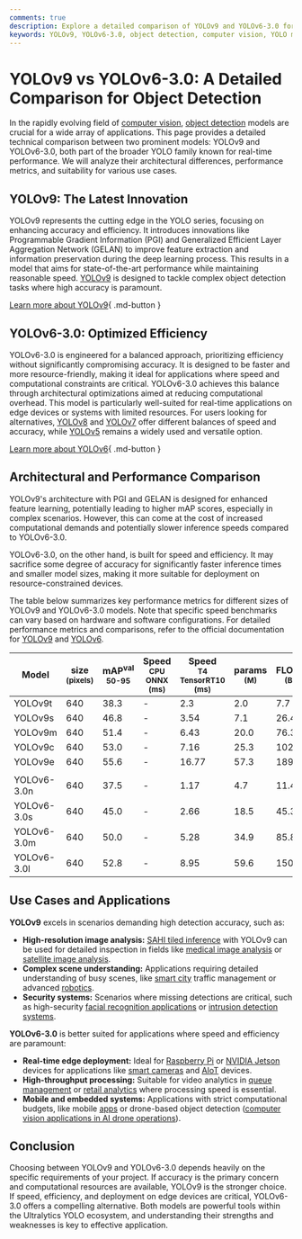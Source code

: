 ```yaml
---
comments: true
description: Explore a detailed comparison of YOLOv9 and YOLOv6-3.0 for object detection. Compare architecture, metrics, and use cases for optimized performance.
keywords: YOLOv9, YOLOv6-3.0, object detection, computer vision, YOLO models, comparison, accuracy vs speed, AI models, machine learning, Ultralytics
---
```


# YOLOv9 vs YOLOv6-3.0: A Detailed Comparison for Object Detection

<script async src="https://cdn.jsdelivr.net/npm/chart.js@3.9.1/dist/chart.min.js"></script>
<script defer src="../../javascript/benchmark.js"></script>

<canvas id="modelComparisonChart" width="1024" height="400" active-models='["YOLOv9", "YOLOv6-3.0"]'></canvas>

In the rapidly evolving field of [computer vision](https://www.ultralytics.com/glossary/computer-vision-cv), [object detection](https://www.ultralytics.com/glossary/object-detection) models are crucial for a wide array of applications. This page provides a detailed technical comparison between two prominent models: YOLOv9 and YOLOv6-3.0, both part of the broader YOLO family known for real-time performance. We will analyze their architectural differences, performance metrics, and suitability for various use cases.

## YOLOv9: The Latest Innovation

YOLOv9 represents the cutting edge in the YOLO series, focusing on enhancing accuracy and efficiency. It introduces innovations like Programmable Gradient Information (PGI) and Generalized Efficient Layer Aggregation Network (GELAN) to improve feature extraction and information preservation during the deep learning process. This results in a model that aims for state-of-the-art performance while maintaining reasonable speed. [YOLOv9](https://docs.ultralytics.com/models/yolov9/) is designed to tackle complex object detection tasks where high accuracy is paramount.

[Learn more about YOLOv9](https://docs.ultralytics.com/models/yolov9/){ .md-button }

## YOLOv6-3.0: Optimized Efficiency

YOLOv6-3.0 is engineered for a balanced approach, prioritizing efficiency without significantly compromising accuracy. It is designed to be faster and more resource-friendly, making it ideal for applications where speed and computational constraints are critical. YOLOv6-3.0 achieves this balance through architectural optimizations aimed at reducing computational overhead. This model is particularly well-suited for real-time applications on edge devices or systems with limited resources. For users looking for alternatives, [YOLOv8](https://docs.ultralytics.com/models/yolov8/) and [YOLOv7](https://docs.ultralytics.com/models/yolov7/) offer different balances of speed and accuracy, while [YOLOv5](https://docs.ultralytics.com/models/yolov5/) remains a widely used and versatile option.

[Learn more about YOLOv6](https://docs.ultralytics.com/models/yolov6/){ .md-button }

## Architectural and Performance Comparison

YOLOv9's architecture with PGI and GELAN is designed for enhanced feature learning, potentially leading to higher mAP scores, especially in complex scenarios. However, this can come at the cost of increased computational demands and potentially slower inference speeds compared to YOLOv6-3.0.

YOLOv6-3.0, on the other hand, is built for speed and efficiency. It may sacrifice some degree of accuracy for significantly faster inference times and smaller model sizes, making it more suitable for deployment on resource-constrained devices.

The table below summarizes key performance metrics for different sizes of YOLOv9 and YOLOv6-3.0 models. Note that specific speed benchmarks can vary based on hardware and software configurations. For detailed performance metrics and comparisons, refer to the official documentation for [YOLOv9](https://docs.ultralytics.com/models/yolov9/) and [YOLOv6](https://docs.ultralytics.com/models/yolov6/).

| Model       | size<br><sup>(pixels) | mAP<sup>val<br>50-95 | Speed<br><sup>CPU ONNX<br>(ms) | Speed<br><sup>T4 TensorRT10<br>(ms) | params<br><sup>(M) | FLOPs<br><sup>(B) |
| ----------- | --------------------- | -------------------- | ------------------------------ | ----------------------------------- | ------------------ | ----------------- |
| YOLOv9t     | 640                   | 38.3                 | -                              | 2.3                                 | 2.0                | 7.7               |
| YOLOv9s     | 640                   | 46.8                 | -                              | 3.54                                | 7.1                | 26.4              |
| YOLOv9m     | 640                   | 51.4                 | -                              | 6.43                                | 20.0               | 76.3              |
| YOLOv9c     | 640                   | 53.0                 | -                              | 7.16                                | 25.3               | 102.1             |
| YOLOv9e     | 640                   | 55.6                 | -                              | 16.77                               | 57.3               | 189.0             |
|             |                       |                      |                                |                                     |                    |                   |
| YOLOv6-3.0n | 640                   | 37.5                 | -                              | 1.17                                | 4.7                | 11.4              |
| YOLOv6-3.0s | 640                   | 45.0                 | -                              | 2.66                                | 18.5               | 45.3              |
| YOLOv6-3.0m | 640                   | 50.0                 | -                              | 5.28                                | 34.9               | 85.8              |
| YOLOv6-3.0l | 640                   | 52.8                 | -                              | 8.95                                | 59.6               | 150.7             |

## Use Cases and Applications

**YOLOv9** excels in scenarios demanding high detection accuracy, such as:

- **High-resolution image analysis:** [SAHI tiled inference](https://docs.ultralytics.com/guides/sahi-tiled-inference/) with YOLOv9 can be used for detailed inspection in fields like [medical image analysis](https://www.ultralytics.com/glossary/medical-image-analysis) or [satellite image analysis](https://www.ultralytics.com/blog/using-computer-vision-to-analyse-satellite-imagery).
- **Complex scene understanding:** Applications requiring detailed understanding of busy scenes, like [smart city](https://www.ultralytics.com/blog/computer-vision-ai-in-smart-cities) traffic management or advanced [robotics](https://www.ultralytics.com/glossary/robotics).
- **Security systems:** Scenarios where missing detections are critical, such as high-security [facial recognition applications](https://www.ultralytics.com/blog/facial-recognition-applications-in-ai) or [intrusion detection systems](https://www.ultralytics.com/blog/security-alarm-system-projects-with-ultralytics-yolov8).

**YOLOv6-3.0** is better suited for applications where speed and efficiency are paramount:

- **Real-time edge deployment:** Ideal for [Raspberry Pi](https://docs.ultralytics.com/guides/raspberry-pi/) or [NVIDIA Jetson](https://docs.ultralytics.com/guides/nvidia-jetson/) devices for applications like [smart cameras](https://www.ultralytics.com/blog/edge-ai-and-aiot-upgrade-any-camera-with-ultralytics-yolov8-in-a-no-code-way) and [AIoT](https://www.ultralytics.com/glossary/edge-ai) devices.
- **High-throughput processing:** Suitable for video analytics in [queue management](https://docs.ultralytics.com/guides/queue-management/) or [retail analytics](https://www.ultralytics.com/blog/ai-for-smarter-retail-inventory-management) where processing speed is essential.
- **Mobile and embedded systems:** Applications with strict computational budgets, like mobile [apps](https://docs.ultralytics.com/hub/app/) or drone-based object detection ([computer vision applications in AI drone operations](https://www.ultralytics.com/blog/computer-vision-applications-ai-drone-uav-operations)).

## Conclusion

Choosing between YOLOv9 and YOLOv6-3.0 depends heavily on the specific requirements of your project. If accuracy is the primary concern and computational resources are available, YOLOv9 is the stronger choice. If speed, efficiency, and deployment on edge devices are critical, YOLOv6-3.0 offers a compelling alternative. Both models are powerful tools within the Ultralytics YOLO ecosystem, and understanding their strengths and weaknesses is key to effective application.
